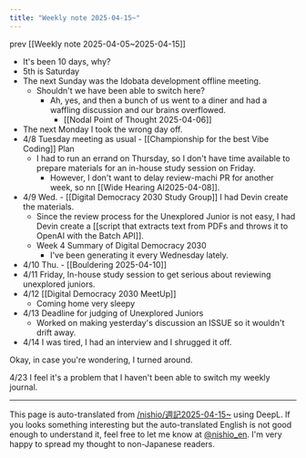 ```yaml
---
title: "Weekly note 2025-04-15~"
---
```


prev  [[Weekly note 2025-04-05~2025-04-15]]
- It's been 10 days, why?
- 5th is Saturday
- The next Sunday was the Idobata development offline meeting.
    - Shouldn't we have been able to switch here?
        - Ah, yes, and then a bunch of us went to a diner and had a waffling discussion and our brains overflowed.
            - [[Nodal Point of Thought 2025-04-06]]
- The next Monday I took the wrong day off.
- 4/8 Tuesday meeting as usual
        - [[Championship for the best Vibe Coding]] Plan
    - I had to run an errand on Thursday, so I don't have time available to prepare materials for an in-house study session on Friday.
        - However, I don't want to delay review-machi PR for another week, so nn [[Wide Hearing AI2025-04-08]].
- 4/9 Wed.
        - [[Digital Democracy 2030 Study Group]] I had Devin create the materials.
    - Since the review process for the Unexplored Junior is not easy, I had Devin create a [[script that extracts text from PDFs and throws it to OpenAI with the Batch API]].
    - Week 4 Summary of Digital Democracy 2030
        - I've been generating it every Wednesday lately.
- 4/10 Thu.
        - [[Bouldering 2025-04-10]]
- 4/11 Friday, In-house study session to get serious about reviewing unexplored juniors.
- 4/12  [[Digital Democracy 2030 MeetUp]]
    - Coming home very sleepy
- 4/13 Deadline for judging of Unexplored Juniors
    - Worked on making yesterday's discussion an ISSUE so it wouldn't drift away.
- 4/14 I was tired, I had an interview and I shrugged it off.

Okay, in case you're wondering, I turned around.

4/23 I feel it's a problem that I haven't been able to switch my weekly journal.

---
This page is auto-translated from [/nishio/週記2025-04-15~](https://scrapbox.io/nishio/週記2025-04-15~) using DeepL. If you looks something interesting but the auto-translated English is not good enough to understand it, feel free to let me know at [@nishio_en](https://twitter.com/nishio_en). I'm very happy to spread my thought to non-Japanese readers.